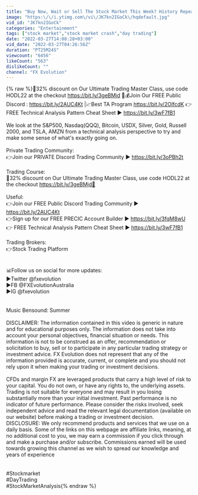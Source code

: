```yaml
---
title: "Buy Now, Wait or Sell The Stock Market This Week? History Repeating Again? [QQQ, SPY, TSLA, AAPL]"
image: "https:\/\/i.ytimg.com\/vi\/JK7kn2IGoCk\/hqdefault.jpg"
vid_id: "JK7kn2IGoCk"
categories: "Entertainment"
tags: ["stock market","stock market crash","day trading"]
date: "2022-03-27T14:08:28+03:00"
vid_date: "2022-03-27T04:26:56Z"
duration: "PT25M24S"
viewcount: "6456"
likeCount: "563"
dislikeCount: ""
channel: "FX Evolution"
---
```

{% raw %}🚀32% discount on Our Ultimate Trading Master Class, use code HODL22 at the checkout <a rel="nofollow" target="blank" href="https://bit.ly/3geBMjd">https://bit.ly/3geBMjd</a> 🚀💰Join Our FREE Public Discord : <a rel="nofollow" target="blank" href="https://bit.ly/2AUC4Kt">https://bit.ly/2AUC4Kt</a> ​|📈Best TA Program <a rel="nofollow" target="blank" href="https://bit.ly/2OlfcdK">https://bit.ly/2OlfcdK</a> 👉 FREE Technical Analysis Pattern Cheat Sheet ▶︎ <a rel="nofollow" target="blank" href="https://bit.ly/3wF7fB1">https://bit.ly/3wF7fB1</a><br /><br />We look at the S&amp;P500, Nasdaq(QQQ), Bitcoin, USDX, Silver, Gold, Russell 2000, and TSLA, AMZN from a technical analysis perspective to try and make some sense of what's exactly going on. <br /><br />Private Trading Community:<br />👉Join our PRIVATE Discord Trading Community ▶︎ <a rel="nofollow" target="blank" href="https://bit.ly/3oPBh2t">https://bit.ly/3oPBh2t</a><br /><br />Trading Course: <br />🚀32% discount on Our Ultimate Trading Master Class, use code HODL22 at the checkout <a rel="nofollow" target="blank" href="https://bit.ly/3geBMjd🚀">https://bit.ly/3geBMjd🚀</a><br /><br />Useful:<br />👉Join our FREE Public Discord Trading Community ▶︎ <a rel="nofollow" target="blank" href="https://bit.ly/2AUC4Kt">https://bit.ly/2AUC4Kt</a><br />👉Sign up for our FREE PRECIC Account Builder ▶︎ <a rel="nofollow" target="blank" href="https://bit.ly/3fqM8wU">https://bit.ly/3fqM8wU</a><br /> 👉 FREE Technical Analysis Pattern Cheat Sheet ▶︎ <a rel="nofollow" target="blank" href="https://bit.ly/3wF7fB1">https://bit.ly/3wF7fB1</a><br /><br />Trading Brokers:<br />👉Stock Trading Platform<br /><br /><br />📊Follow us on social for more updates:<br />▶︎Twitter @fxevolution<br />▶︎FB @FXEvolutionAustralia<br />▶︎IG @fxevolution<br /><br /><br />Music Bensound: Summer<br /><br />DISCLAIMER: The information contained in this video is generic in nature and for educational purposes only. The information does not take into account your personal objectives, financial situation or needs. This information is not to be construed as an offer, recommendation or solicitation to buy, sell or to participate in any particular trading strategy or investment advice. FX Evolution does not represent that any of the information provided is accurate, current, or complete and you should not rely upon it when making your trading or investment decisions.<br /><br />CFDs and margin FX are leveraged products that carry a high level of risk to your capital. You do not own, or have any rights to, the underlying assets. Trading is not suitable for everyone and may result in you losing substantially more than your initial investment. Past performance is no indicator of future performance. Please consider the risks involved, seek independent advice and read the relevant legal documentation (available on our website) before making a trading or investment decision.<br />DISCLOSURE: We only recommend products and services that we use on a daily basis. Some of the links on this webpage are affiliate links, meaning, at no additional cost to you, we may earn a commission if you click through and make a purchase and/or subscribe. Commissions earned will be used towards growing this channel as we wish to spread our knowledge and years of experience<br /><br /><br />#Stock​market<br />#Day​Trading<br />#StockMarketAnalysis{% endraw %}
